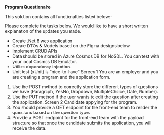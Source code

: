 **Program Questionaire**

This solution contains all functionalties listed below:-

Please complete the tasks below. We would like to have a short written explanation of the
updates you made.
- Create .Net 8 web application
- Create DTOs & Models based on the Figma designs below
- Implement CRUD APIs
- Data should be stored in Azure Cosmos DB for NoSQL. You can test with your local
Cosmos DB Emulator.
- Utilize dependency injection.
- Unit test (xUnit) is “nice-to-have”
Screen 1
You are an employer and you are creating a program and the application form.
1. Use the POST method to correctly store the different types of questions we have (Paragraph, YesNo, Dropdown, MultipleChoice, Date, Number).
2. Use the PUT method if the user wants to edit the question after creating the application.
Screen 2
Candidate applying for the program.
1. You should provide a GET endpoint for the front-end team to render the questions based on the question type.
2. Provide a POST endpoint for the front-end team with the payload structure so that once the candidate submits the application, you will receive the data.
